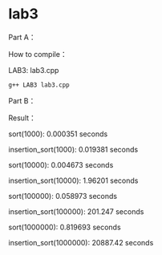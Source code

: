 # lab3

Part A：

How to compile：

LAB3: lab3.cpp

	g++ LAB3 lab3.cpp

Part B：

Result：

sort(1000): 0.000351 seconds

insertion_sort(1000): 0.019381 seconds

sort(10000): 0.004673 seconds

insertion_sort(10000): 1.96201 seconds

sort(100000): 0.058973 seconds

insertion_sort(100000): 201.247 seconds

sort(1000000): 0.819693 seconds

insertion_sort(1000000): 20887.42 seconds

